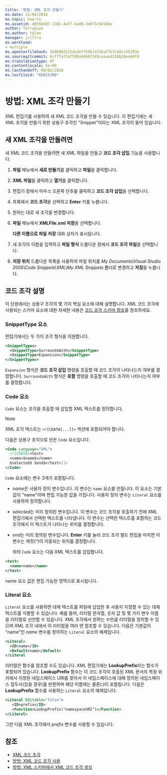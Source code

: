 ```yaml
---
title: '방법: XML 조각 만들기'
ms.date: 11/04/2016
ms.topic: how-to
ms.assetid: d8556dd7-1382-4af7-ba80-3e873c9416be
author: TerryGLee
ms.author: tglee
manager: jillfra
ms.workload:
- multiple
ms.openlocfilehash: 2b86962221dcdeff59b1152baf7b7cddcc55293e
ms.sourcegitcommit: 6cfffa72af599a9d667249caaaa411bb28ea69fd
ms.translationtype: HT
ms.contentlocale: ko-KR
ms.lasthandoff: 09/02/2020
ms.locfileid: "85815398"
---
```

# <a name="how-to-create-xml-snippets"></a>방법: XML 조각 만들기

XML 편집기를 사용하여 새 XML 코드 조각을 만들 수 있습니다. 이 편집기에는 새 XML 조각을 만들기 위한 상용구 조각인 "Snippet"이라는 XML 조각이 들어 있습니다.

## <a name="to-create-a-new-xml-snippet"></a>새 XML 조각을 만들려면

새 XML 코드 조각을 만들려면 새 XML 파일을 만들고 **코드 조각 삽입** 기능을 사용합니다.

1. **파일** 메뉴에서 **새로 만들기**를 클릭하고 **파일**을 클릭합니다.

2. **XML 파일**을 클릭하고 **열기**를 클릭합니다.

3. 편집기 창에서 마우스 오른쪽 단추를 클릭하고 **코드 조각 삽입**을 선택합니다.

4. 목록에서 **코드 조각**을 선택하고 **Enter** 키를 누릅니다.

5. 원하는 대로 새 조각을 변경합니다.

6. **파일** 메뉴에서 **XMLFile.xml 저장**을 선택합니다.

     **다른 이름으로 파일 저장** 대화 상자가 표시됩니다.

7. 새 조각의 이름을 입력하고 **파일 형식** 드롭다운 창에서 **코드 조각 파일**을 선택합니다.

8. **저장 위치** 드롭다운 목록을 사용하여 파일 위치를 *My Documents\Visual Studio 2005\Code Snippets\XML\My XML Snippets* 폴더로 변경하고 **저장**을 누릅니다.

## <a name="snippet-description"></a>코드 조각 설명

이 단원에서는 상용구 조각의 몇 가지 핵심 요소에 대해 설명합니다. XML 코드 조각에 사용되는 스키마 요소에 대한 자세한 내용은 [코드 조각 스키마 참조](../ide/code-snippets-schema-reference.md)를 참조하세요.

### <a name="snippettype-element"></a>SnippetType 요소

편집기에서는 두 가지 조각 형식을 지원합니다.

```xml
<SnippetTypes>
  <SnippetType>SurroundsWith</SnippetType>
  <SnippetType>Expansion</SnippetType>
</SnippetTypes>
```

`Expansion` 형식은 **코드 조각 삽입** 명령을 호출할 때 코드 조각이 나타나는지 여부를 결정합니다. `SurroundsWith` 형식은 **포함** 명령을 호출할 때 코드 조각이 나타나는지 여부를 결정합니다.

### <a name="code-element"></a>Code 요소

`Code` 요소는 조각을 호출할 때 삽입할 XML 텍스트를 정의합니다.

> [!NOTE]
> XML 조각 텍스트는 `<![CDATA[...]]>` 섹션에 포함되어야 합니다.

다음은 상용구 조각으로 만든 `Code` 요소입니다.

```xml
<Code Language="XML">
  <![CDATA[<test>
  <name>$name$</name>
  $selected$ $end$</test>]]>
</Code>
```

`Code` 요소에는 변수 3개가 포함됩니다.

- $name$은 사용자 정의 변수입니다. 이 변수는 `name` 요소를 만듭니다. 이 요소는 기본값이 "name"이며 편집 가능한 값을 가집니다. 사용자 정의 변수는 `Literal` 요소를 사용하여 정의합니다.

- $selected$는 미리 정의된 변수입니다. 이 변수는 코드 조각을 호출하기 전에 XML 편집기에서 선택한 텍스트를 나타냅니다. 이 변수는 선택한 텍스트를 포함하는 코드 조각에서 이 텍스트가 나타나는 위치를 결정합니다.

- $end$는 미리 정의된 변수입니다. **Enter** 키를 눌러 코드 조각 필드 편집을 마치면 이 변수는 캐럿(^)이 이동되는 위치를 결정합니다.

  위의 `Code` 요소는 다음 XML 텍스트를 삽입합니다.

```xml
<test>
  <name>name</name>
</test>
```

name 요소 값은 편집 가능한 영역으로 표시됩니다.

### <a name="literal-element"></a>Literal 요소

`Literal` 요소를 사용하면 대체 텍스트를 파일에 삽입한 후 사용자 지정할 수 있는 대체 텍스트를 식별할 수 있습니다. 예를 들어, 리터럴 문자열, 숫자 값 및 몇 가지 변수 이름을 리터럴로 선언할 수 있습니다. XML 조각에서 원하는 수만큼 리터럴을 정의할 수 있으며 XML 조각 내에서 이 리터럴을 여러 번 참조할 수 있습니다. 다음은 기본값이 "name"인 $name$ 변수를 정의하는 `Literal` 요소의 예제입니다.

```xml
<Literal>
  <ID>name</ID>
  <Default>name</Default>
</Literal
```

리터럴은 함수를 참조할 수도 있습니다. XML 편집기에는 **LookupPrefix**라는 함수가 포함되어 있습니다. **LookupPrefix** 함수는 이 코드 조각이 호출된 XML 문서의 특정 위치에서 지정된 네임스페이스 URI를 찾아서 이 네임스페이스에 대해 정의된 네임스페이스 접두사(있을 경우)를 반환하며 해당 이름에는 콜론(:)이 포함됩니다. 다음은 **LookupPrefix** 함수를 사용하는 `Literal` 요소의 예제입니다.

```xml
<Literal Editable="false">
   <ID>prefix</ID>
   <Function>LookupPrefix("namespaceURI")</Function>
</Literal>
```

그런 다음 XML 조각에서 $prefix$ 변수를 사용할 수 있습니다.

## <a name="see-also"></a>참조

- [XML 코드 조각](../xml-tools/xml-snippets.md)
- [방법: XML 코드 조각 사용](../xml-tools/how-to-use-xml-snippets.md)
- [방법: XML 스키마에서 XML 코드 조각 생성](../xml-tools/how-to-generate-an-xml-snippet-from-an-xml-schema.md)
